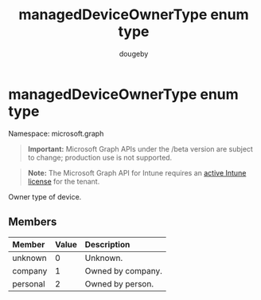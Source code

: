 ﻿---
title: "managedDeviceOwnerType enum type"
description: "Owner type of device."
author: "dougeby"
localization_priority: Normal
ms.prod: "intune"
doc_type: enumPageType
---

# managedDeviceOwnerType enum type

Namespace: microsoft.graph

> **Important:** Microsoft Graph APIs under the /beta version are subject to change; production use is not supported.

> **Note:** The Microsoft Graph API for Intune requires an [active Intune license](https://go.microsoft.com/fwlink/?linkid=839381) for the tenant.

Owner type of device.

## Members

| Member   | Value | Description       |
| :------- | :---- | :---------------- |
| unknown  | 0     | Unknown.          |
| company  | 1     | Owned by company. |
| personal | 2     | Owned by person.  |
